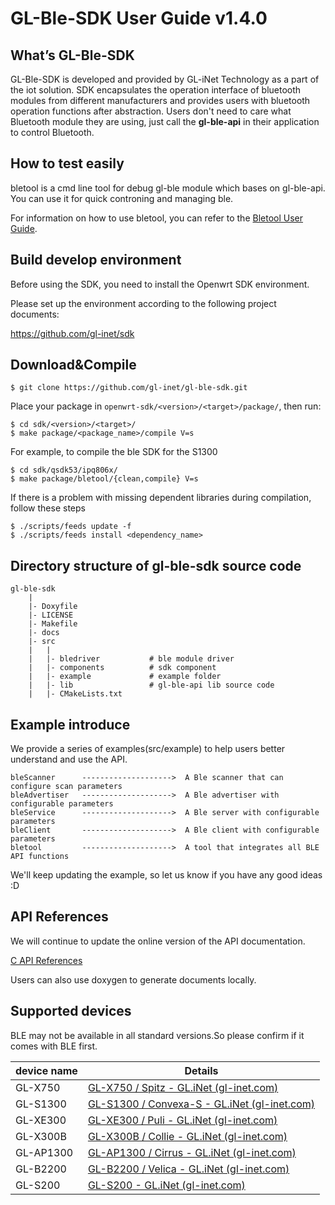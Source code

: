 # GL-Ble-SDK User Guide v1.4.0


## What’s GL-Ble-SDK

GL-Ble-SDK is developed and provided by GL-iNet Technology as a part of the iot solution. SDK encapsulates the operation interface of bluetooth modules from different manufacturers and provides users with bluetooth operation functions after abstraction. Users don't need to care what Bluetooth module they are using, just call the **gl-ble-api** in their application to control Bluetooth.



## How to test easily

bletool is a cmd line tool for debug gl-ble module which bases on gl-ble-api. You can use it for quick controning and managing ble.

For information on how to use bletool, you can refer to the [Bletool User Guide](src/example/bletool/README.md).



## Build develop environment

Before using the SDK, you need to install the Openwrt SDK environment.

Please set up the environment according to the following project documents:

https://github.com/gl-inet/sdk



## Download&Compile

```shell
$ git clone https://github.com/gl-inet/gl-ble-sdk.git
```

Place your package in `openwrt-sdk/<version>/<target>/package/`, then run:

```shell
$ cd sdk/<version>/<target>/
$ make package/<package_name>/compile V=s
```

For example, to compile the ble SDK for the S1300

```shell
$ cd sdk/qsdk53/ipq806x/
$ make package/bletool/{clean,compile} V=s
```

If there is a problem with missing dependent libraries during compilation, follow these steps

```shell
$ ./scripts/feeds update -f
$ ./scripts/feeds install <dependency_name>
```



## Directory structure of gl-ble-sdk source code

```
gl-ble-sdk
	|
	|- Doxyfile
	|- LICENSE
	|- Makefile
	|- docs
	|- src
	|	|
	|	|- bledriver           # ble module driver
	|	|- components          # sdk component
	|	|- example             # example folder
	|	|- lib                 # gl-ble-api lib source code
	|	|- CMakeLists.txt
```



## Example introduce

We provide a series of examples(src/example) to help users better understand and use the API. 

```
bleScanner   	-------------------->  A Ble scanner that can configure scan parameters
bleAdvertiser   -------------------->  A Ble advertiser with configurable parameters
bleService   	-------------------->  A Ble server with configurable parameters
bleClient   	-------------------->  A Ble client with configurable parameters
bletool   		-------------------->  A tool that integrates all BLE API functions
```

We'll keep updating the example, so let us know if you have any good ideas :D



## API References

We will continue to update the online version of the API documentation.

[C API References](https://dev.gl-inet.com/gl-ble-sdk-api/group__user)

Users can also use doxygen to generate documents locally.



## Supported devices
BLE may not be available in all standard versions.So please confirm if it comes with BLE first. 

| device name | Details                                                      |
| ----------- | ------------------------------------------------------------ |
| GL-X750     | [GL-X750 / Spitz - GL.iNet (gl-inet.com)](https://www.gl-inet.com/products/gl-x750/) |
| GL-S1300    | [GL-S1300 / Convexa-S - GL.iNet (gl-inet.com)](https://www.gl-inet.com/products/gl-s1300/) |
| GL-XE300    | [GL-XE300 / Puli - GL.iNet (gl-inet.com)](https://www.gl-inet.com/products/gl-xe300/) |
| GL-X300B    | [GL-X300B / Collie - GL.iNet (gl-inet.com)](https://www.gl-inet.com/products/gl-x300b/) |
| GL-AP1300   | [GL-AP1300 / Cirrus - GL.iNet (gl-inet.com)](https://www.gl-inet.com/products/gl-ap1300/) |
| GL-B2200    | [GL-B2200 / Velica - GL.iNet (gl-inet.com)](https://www.gl-inet.com/products/gl-b2200/) |
| GL-S200     | [GL-S200 - GL.iNet (gl-inet.com)](https://www.gl-inet.com/products/gl-s200/) |


